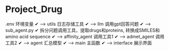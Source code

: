 # Project_Drug

.env 环境变量 ✔ --> 
utils 日志存储工具 ✔ --> 
llm 调用gpt回答问题 ✔ -->  
    sub_agent.py ✔ 拆分问题调用工具，提取drugs和proteins, 转换成SMILES和amino acid sequence ✔ --> 
    affinity_agent 调用工具1 ✔ --> 
    admet_agent 调用工具2 ✔ --> 
agent 汇总模型 ✔ --> 
main 主函数 ✔ --> 
interface 展示界面